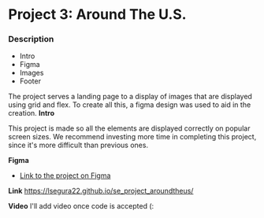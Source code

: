 # Project 3: Around The U.S.

### Description

- Intro
- Figma
- Images
- Footer

The project serves a landing page to a display of images that are displayed using grid and flex. To create all this, a figma design was used to aid in the creation.
**Intro**

This project is made so all the elements are displayed correctly on popular screen sizes. We recommend investing more time in completing this project, since it's more difficult than previous ones.

**Figma**

- [Link to the project on Figma](https://www.figma.com/file/ii4xxsJ0ghevUOcssTlHZv/Sprint-3%3A-Around-the-US?node-id=0%3A1)

**Link**
https://lsegura22.github.io/se_project_aroundtheus/

**Video**
I'll add video once code is accepted (:
